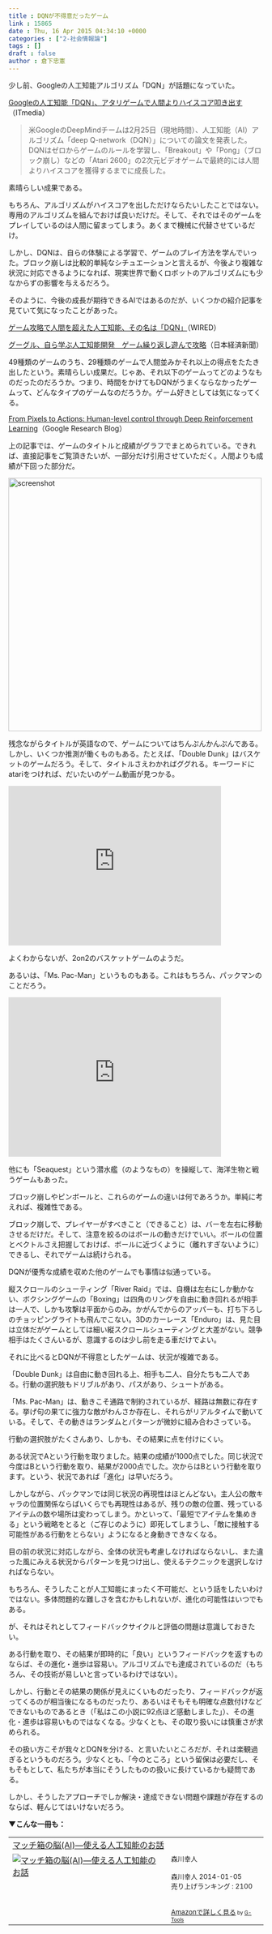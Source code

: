 ```yaml
---
title : DQNが不得意だったゲーム
link : 15865
date : Thu, 16 Apr 2015 04:34:10 +0000
categories : ["2-社会情報論"]
tags : []
draft : false
author : 倉下忠憲
---
```


少し前、Googleの人工知能アルゴリズム「DQN」が話題になっていた。

<a href="http://www.itmedia.co.jp/news/articles/1502/26/news109.html" target="_blank">Googleの人工知能「DQN」、アタリゲームで人間よりハイスコア叩き出す</a>（ITmedia）

<blockquote>米GoogleのDeepMindチームは2月25日（現地時間）、人工知能（AI）アルゴリズム「deep Q-network（DQN）」についての論文を発表した。DQNはゼロからゲームのルールを学習し、「Breakout」や「Pong」（ブロック崩し）などの「Atari 2600」の2次元ビデオゲームで最終的には人間よりハイスコアを獲得するまでに成長した。</blockquote>

素晴らしい成果である。

もちろん、アルゴリズムがハイスコアを出しただけならたいしたことではない。専用のアルゴリズムを組んでおけば良いだけだ。そして、それではそのゲームをプレイしているのは人間に留まってしまう。あくまで機械に代替させているだけ。

しかし、DQNは、自らの体験による学習で、ゲームのプレイ方法を学んでいった。ブロック崩しは比較的単純なシチュエーションと言えるが、今後より複雑な状況に対応できるようになれば、現実世界で動くロボットのアルゴリズムにも少なからずの影響を与えるだろう。

そのように、今後の成長が期待できるAIではあるのだが、いくつかの紹介記事を見ていて気になったことがあった。

<a href="http://wired.jp/2015/02/28/google-deepmind-atari/" target="_blank">ゲーム攻略で人間を超えた人工知能、その名は「DQN」</a>（WIRED）

<a href="http://www.nikkei.com/article/DGXLZO83685140W5A220C1EA2000/" target="_blank">グーグル、自ら学ぶ人工知能開発　ゲーム繰り返し遊んで攻略</a>（日本経済新聞）

49種類のゲームのうち、29種類のゲームで人間並みかそれ以上の得点をたたき出したという。素晴らしい成果だ。じゃあ、それ以下のゲームってどのようなものだったのだろうか。つまり、時間をかけてもDQNがうまくならなかったゲームって、どんなタイプのゲームなのだろうか。ゲーム好きとしては気になってくる。

<a href="http://googleresearch.blogspot.jp/2015/02/from-pixels-to-actions-human-level.html" target="_blank">From Pixels to Actions: Human-level control through Deep Reinforcement Learning</a>（Google Research Blog）

上の記事では、ゲームのタイトルと成績がグラフでまとめられている。できれば、直接記事をご覧頂きたいが、一部分だけ引用させていただく。人間よりも成績が下回った部分だ。

<a href="https://rashita.net/blog/wp-content/uploads/2015/04/screenshot6.png"><img src="https://rashita.net/blog/wp-content/uploads/2015/04/screenshot6.png" alt="screenshot" width="500" height="" class="alignnone size-full wp-image-15868" /></a>

残念ながらタイトルが英語なので、ゲームについてはちんぷんかんぷんである。しかし、いくつか推測が働くものもある。たとえば、「Double Dunk」はバスケットのゲームだろう。そして、タイトルさえわかればググれる。キーワードにatariをつければ、だいたいのゲーム動画が見つかる。

<iframe width="420" height="315" src="https://www.youtube.com/embed/KLgrEhProOc" frameborder="0" allowfullscreen></iframe>

よくわからないが、2on2のバスケットゲームのようだ。

あるいは、「Ms. Pac-Man」というものもある。これはもちろん、パックマンのことだろう。

<iframe width="420" height="315" src="https://www.youtube.com/embed/cVH1mCc5EvU" frameborder="0" allowfullscreen></iframe>

他にも「Seaquest」という潜水艦（のようなもの）を操縦して、海洋生物と戦うゲームもあった。

ブロック崩しやピンボールと、これらのゲームの違いは何であろうか。単純に考えれば、複雑性である。

ブロック崩しで、プレイヤーがすべきこと（できること）は、バーを左右に移動させるだけだ。そして、注意を絞るのはボールの動きだけでいい。ボールの位置とベクトルさえ把握しておけば、ボールに近づくように（離れすぎないように）できるし、それでゲームは続けられる。

DQNが優秀な成績を収めた他のゲームでも事情は似通っている。

縦スクロールのシューティング「River Raid」では、自機は左右にしか動かない、ボクシングゲームの「Boxing」は四角のリングを自由に動き回れるが相手は一人で、しかも攻撃は平面からのみ。かがんでからのアッパーも、打ち下ろしのチョッピングライトも飛んでこない。3Dのカーレース「Enduro」は、見た目は立体だがゲームとしては細い縦スクロールシューティングと大差がない。競争相手はたくさんいるが、意識するのは少し前を走る車だけでよい。

それに比べるとDQNが不得意としたゲームは、状況が複雑である。

「Double Dunk」は自由に動き回れる上、相手も二人、自分たちも二人である。行動の選択肢もドリブルがあり、パスがあり、シュートがある。

「Ms. Pac-Man」は、動きこそ通路で制約されているが、経路は無数に存在する。挙げ句の果てに強力な敵がわんさか存在し、それらがリアルタイムで動いている。そして、その動きはランダムとパターンが微妙に組み合わさっている。

行動の選択肢がたくさんあり、しかも、その結果に点を付けにくい。

ある状況でAという行動を取りました。結果の成績が1000点でした。同じ状況で今度はBという行動を取り、結果が2000点でした。次からはBという行動を取ります。という、状況であれば「進化」は早いだろう。

しかしながら、パックマンでは同じ状況の再現性はほとんどない。主人公の敵キャラの位置関係ならばいくらでも再現性はあるが、残りの敵の位置、残っているアイテムの数や場所は変わってしまう。かといって、「最短でアイテムを集めきる」という戦略をとると（ご存じのように）即死してしまうし、「敵に接触する可能性がある行動をとらない」ようになると身動きできなくなる。

目の前の状況に対応しながら、全体の状況も考慮しなければならないし、また違った風にみえる状況からパターンを見つけ出し、使えるテクニックを選択しなければならない。

もちろん、そうしたことが人工知能にまったく不可能だ、という話をしたいわけではない。多体問題的な難しさを含むかもしれないが、進化の可能性はいつでもある。

が、それはそれとしてフィードバックサイクルと評価の問題は意識しておきたい。

ある行動を取り、その結果が即時的に「良い」というフィードバックを返すものならば、その進化・進歩は容易い。アルゴリズムでも達成されているのだ（もちろん、その技術が易しいと言っているわけではない）。

しかし、行動とその結果の関係が見えにくいものだったり、フィードバックが返ってくるのが相当後になるものだったり、あるいはそもそも明確な点数付けなどできないものであるとき（「私はこの小説に92点ほど感動しました」）、その進化・進歩は容易いものではなくなる。少なくとも、その取り扱いには慎重さが求められる。

その扱い方こそが我々とDQNを分ける、と言いたいところだが、それは楽観過ぎるというものだろう。少なくとも、「今のところ」という留保は必要だし、そもそもとして、私たちが本当にそうしたものの扱いに長けているかも疑問である。

しかし、そうしたアプローチでしか解決・達成できない問題や課題が存在するのならば、軽んじてはいけないだろう。

<strong>▼こんな一冊も：</strong>

<table  border="0" cellpadding="5"><tr><td colspan="2"><a href="http://www.amazon.co.jp/%E3%83%9E%E3%83%83%E3%83%81%E7%AE%B1%E3%81%AE%E8%84%B3-AI-%E2%80%95%E4%BD%BF%E3%81%88%E3%82%8B%E4%BA%BA%E5%B7%A5%E7%9F%A5%E8%83%BD%E3%81%AE%E3%81%8A%E8%A9%B1-%E6%A3%AE%E5%B7%9D%E5%B9%B8%E4%BA%BA-ebook/dp/B00DT4DY0M%3FSubscriptionId%3D15SMZCTB9V8NGR2TW082%26tag%3Drashita1000-22%26linkCode%3Dxm2%26camp%3D2025%26creative%3D165953%26creativeASIN%3DB00DT4DY0M" target="_blank">マッチ箱の脳(AI)―使える人工知能のお話</a><img src="http://www.assoc-amazon.jp/e/ir?t=rashita1000-22&l=ur2&o=9" width="1" height="1" style="border: none;" alt="" /></td></tr><tr><td valign="top"><a href="http://www.amazon.co.jp/%E3%83%9E%E3%83%83%E3%83%81%E7%AE%B1%E3%81%AE%E8%84%B3-AI-%E2%80%95%E4%BD%BF%E3%81%88%E3%82%8B%E4%BA%BA%E5%B7%A5%E7%9F%A5%E8%83%BD%E3%81%AE%E3%81%8A%E8%A9%B1-%E6%A3%AE%E5%B7%9D%E5%B9%B8%E4%BA%BA-ebook/dp/B00DT4DY0M%3FSubscriptionId%3D15SMZCTB9V8NGR2TW082%26tag%3Drashita1000-22%26linkCode%3Dxm2%26camp%3D2025%26creative%3D165953%26creativeASIN%3DB00DT4DY0M" target="_blank"><img src="http://ecx.images-amazon.com/images/I/41mWulcvpoL._SL160_.jpg" border="0" alt="マッチ箱の脳(AI)―使える人工知能のお話" /></a></td><td valign="top"><font size="-1">森川幸人 <br /><br />森川幸人  2014-01-05<br />売り上げランキング : 2100<br /><br /><br /><a href="http://www.amazon.co.jp/%E3%83%9E%E3%83%83%E3%83%81%E7%AE%B1%E3%81%AE%E8%84%B3-AI-%E2%80%95%E4%BD%BF%E3%81%88%E3%82%8B%E4%BA%BA%E5%B7%A5%E7%9F%A5%E8%83%BD%E3%81%AE%E3%81%8A%E8%A9%B1-%E6%A3%AE%E5%B7%9D%E5%B9%B8%E4%BA%BA-ebook/dp/B00DT4DY0M%3FSubscriptionId%3D15SMZCTB9V8NGR2TW082%26tag%3Drashita1000-22%26linkCode%3Dxm2%26camp%3D2025%26creative%3D165953%26creativeASIN%3DB00DT4DY0M" target="_blank">Amazonで詳しく見る</a></font><font size="-2"> by <a href="http://www.goodpic.com/mt/aws/index.html" >G-Tools</a></font></td></tr></table>

